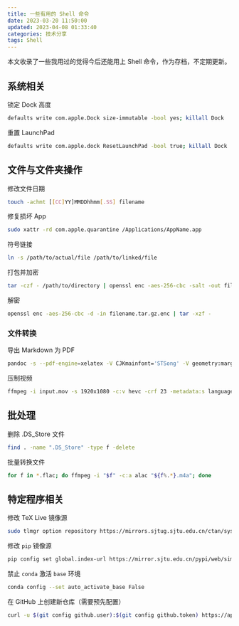 ```yaml
---
title: 一些有用的 Shell 命令
date: 2023-03-20 11:50:00
updated: 2023-04-08 01:33:40
categories: 技术分享
tags: Shell
---
```


本文收录了一些我用过的觉得今后还能用上 Shell 命令，作为存档，不定期更新。
## 系统相关
锁定 Dock 高度
```sh
defaults write com.apple.Dock size-immutable -bool yes; killall Dock
```
重置 LaunchPad
```sh
defaults write com.apple.dock ResetLaunchPad -bool true; killall Dock
```
## 文件与文件夹操作
修改文件日期
```sh
touch -achmt [[CC]YY]MMDDhhmm[.SS] filename
```
修复损坏 App
```sh
sudo xattr -rd com.apple.quarantine /Applications/AppName.app
```
符号链接
```sh
ln -s /path/to/actual/file /path/to/linked/file
```
打包并加密
```sh
tar -czf - /path/to/directory | openssl enc -aes-256-cbc -salt -out filename.tar.gz.enc
```
解密
```sh
openssl enc -aes-256-cbc -d -in filename.tar.gz.enc | tar -xzf -
```
### 文件转换
导出 Markdown 为 PDF
```sh
pandoc -s --pdf-engine=xelatex -V CJKmainfont='STSong' -V geometry:margin=1in filename.md -o filename.pdf
```
压制视频
```sh
ffmpeg -i input.mov -s 1920x1080 -c:v hevc -crf 23 -metadata:s language=zho output.mp4
```
## 批处理
删除 .DS_Store 文件
```sh
find . -name ".DS_Store" -type f -delete
```
批量转换文件
```sh
for f in *.flac; do ffmpeg -i "$f" -c:a alac "${f%.*}.m4a"; done
```
## 特定程序相关
修改 TeX Live 镜像源
```sh
sudo tlmgr option repository https://mirrors.sjtug.sjtu.edu.cn/ctan/systems/texlive/tlnet
```
修改 `pip` 镜像源
```sh
pip config set global.index-url https://mirror.sjtu.edu.cn/pypi/web/simple
```
禁止 `conda` 激活 `base` 环境
```sh
conda config --set auto_activate_base False
```
在 GitHub 上创建新仓库（需要预先配置）
```sh
curl -u $(git config github.user):$(git config github.token) https://api.github.com/user/repos -d '{"name":"'$(basename $(pwd))'"}'
```